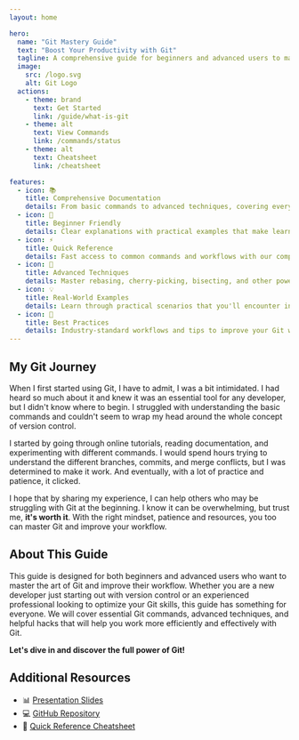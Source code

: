 ```yaml
---
layout: home

hero:
  name: "Git Mastery Guide"
  text: "Boost Your Productivity with Git"
  tagline: A comprehensive guide for beginners and advanced users to master Git and improve their workflow
  image:
    src: /logo.svg
    alt: Git Logo
  actions:
    - theme: brand
      text: Get Started
      link: /guide/what-is-git
    - theme: alt
      text: View Commands
      link: /commands/status
    - theme: alt
      text: Cheatsheet
      link: /cheatsheet

features:
  - icon: 📚
    title: Comprehensive Documentation
    details: From basic commands to advanced techniques, covering everything you need to know about Git
  - icon: 🎯
    title: Beginner Friendly
    details: Clear explanations with practical examples that make learning Git easy and intuitive
  - icon: ⚡
    title: Quick Reference
    details: Fast access to common commands and workflows with our complete cheatsheet
  - icon: 🚀
    title: Advanced Techniques
    details: Master rebasing, cherry-picking, bisecting, and other powerful Git features
  - icon: 💡
    title: Real-World Examples
    details: Learn through practical scenarios that you'll encounter in your daily development
  - icon: 🔧
    title: Best Practices
    details: Industry-standard workflows and tips to improve your Git workflow
---
```


## My Git Journey

When I first started using Git, I have to admit, I was a bit intimidated. I had heard so much about it and knew it was an essential tool for any developer, but I didn't know where to begin. I struggled with understanding the basic commands and couldn't seem to wrap my head around the whole concept of version control.

I started by going through online tutorials, reading documentation, and experimenting with different commands. I would spend hours trying to understand the different branches, commits, and merge conflicts, but I was determined to make it work. And eventually, with a lot of practice and patience, it clicked.

I hope that by sharing my experience, I can help others who may be struggling with Git at the beginning. I know it can be overwhelming, but trust me, **it's worth it**. With the right mindset, patience and resources, you too can master Git and improve your workflow.

## About This Guide

This guide is designed for both beginners and advanced users who want to master the art of Git and improve their workflow. Whether you are a new developer just starting out with version control or an experienced professional looking to optimize your Git skills, this guide has something for everyone. We will cover essential Git commands, advanced techniques, and helpful hacks that will help you work more efficiently and effectively with Git. 

**Let's dive in and discover the full power of Git!**

## Additional Resources

- 📊 [Presentation Slides](https://docs.google.com/presentation/d/1m0p_X8EIhBhEi5-Qr8kFxBSDy3amSwcv/edit?usp=sharing&ouid=104311828414183489242&rtpof=true&sd=true)
- 💻 [GitHub Repository](https://github.com/XAbirHasan/git)
- 📖 [Quick Reference Cheatsheet](/cheatsheet)
